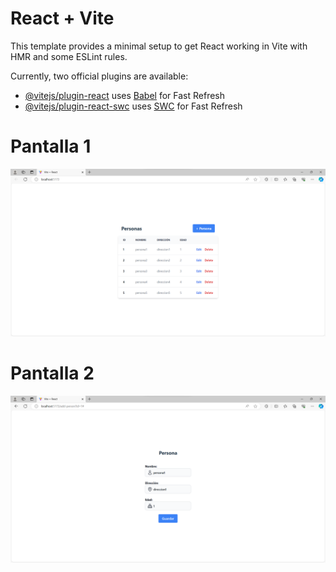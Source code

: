 # React + Vite

This template provides a minimal setup to get React working in Vite with HMR and some ESLint rules.

Currently, two official plugins are available:

- [@vitejs/plugin-react](https://github.com/vitejs/vite-plugin-react/blob/main/packages/plugin-react/README.md) uses [Babel](https://babeljs.io/) for Fast Refresh
- [@vitejs/plugin-react-swc](https://github.com/vitejs/vite-plugin-react-swc) uses [SWC](https://swc.rs/) for Fast Refresh

# Pantalla 1
![Pantalla 1](https://github.com/NicolasCarreraUCE/prog_distribuida_fe/blob/main/img/Pantalla_1.png?raw=true)
# Pantalla 2
![Pantalla 2](https://github.com/NicolasCarreraUCE/prog_distribuida_fe/blob/main/img/Pantalla_2.png?raw=true)
